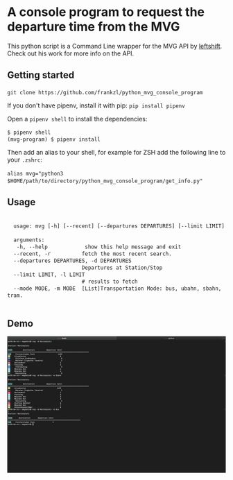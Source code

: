# A console program to request the departure time from the MVG

This python script is a Command Line wrapper for the MVG API by [leftshift](https://github.com/leftshift/python_mvg_api). Check out his work for more info on the API.

## Getting started

`git clone https://github.com/frankzl/python_mvg_console_program`

If you don't have pipenv, install it with pip:
`pip install pipenv`

Open a `pipenv shell` to install the dependencies:
```
$ pipenv shell
(mvg-program) $ pipenv install
```

Then add an alias to your shell, for example for ZSH add the following line to your `.zshrc`:

`alias mvg="python3 $HOME/path/to/directory/python_mvg_console_program/get_info.py"`

## Usage
<pre><code>
  usage: mvg [-h] [--recent] [--departures DEPARTURES] [--limit LIMIT]

  arguments:
   -h, --help            show this help message and exit
  --recent, -r          fetch the most recent search.
  --departures DEPARTURES, -d DEPARTURES
                        Departures at Station/Stop
  --limit LIMIT, -l LIMIT
                        # results to fetch
  --mode MODE, -m MODE  [List]Transportation Mode: bus, ubahn, sbahn, tram.

</code></pre>

## Demo
![screenshot](demo.png)
